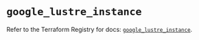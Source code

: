 # `google_lustre_instance`

Refer to the Terraform Registry for docs: [`google_lustre_instance`](https://registry.terraform.io/providers/hashicorp/google-beta/6.50.0/docs/resources/google_lustre_instance).
